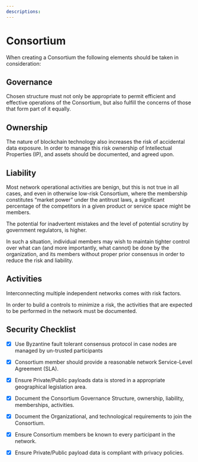 ```yaml
---
descriptions:
---
```


# Consortium

When creating a Consortium the following elements should be taken in consideration:

## Governance

Chosen structure must not only be appropriate to permit efficient and effective operations of the Consortium,
but also fulfill the concerns of those that form part of it equally.

## Ownership

The nature of blockchain technology also increases the risk of accidental data exposure. In order to manage this risk
ownership of Intellectual Properties (IP), and assets should be documented, and agreed upon.

## Liability

Most network operational activities are benign, but this is not true in all cases,
and even in otherwise low-risk Consortium, where the membership constitutes “market power” under the antitrust
laws, a significant percentage of the competitors in a given product or service space might be members.

The potential for inadvertent mistakes and the level of potential scrutiny by government regulators, is higher.

In such a situation, individual members may wish to maintain tighter control over what can (and more importantly, what cannot) be done
by the organization, and its members without proper prior consensus in order to reduce the risk and liability.

## Activities

Interconnecting multiple independent networks comes with risk factors.

In order to build a controls to minimize a risk, the activities that are expected to be performed in the network must be documented.

## Security Checklist

- [x] Use Byzantine fault tolerant consensus protocol in case nodes are managed by un-trusted participants

- [x] Consortium member should provide a reasonable network Service-Level Agreement (SLA).

- [x] Ensure Private/Public payloads data is stored in a appropriate geographical legislation area.

- [x] Document the Consortium Governance Structure, ownership, liability, memberships, activities.

- [x] Document the Organizational, and technological requirements to join the Consortium.

- [x] Ensure Consortium members be known to every participant in the network.

- [x] Ensure Private/Public payload data is compliant with privacy policies.
